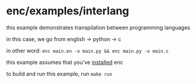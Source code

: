 # enc/examples/interlang

this example demonstrates transpilation between programming languages

in this case, we go from english -> python -> c

in other word: `enc main.en -o main.py && enc main.py -o main.c`

this example assumes that you've [installed](../../README.md#installation) enc

to build and run this example, run `make run`
